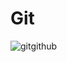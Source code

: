 # Git 
![gitgithub](https://user-images.githubusercontent.com/53849793/112778277-202d0600-907f-11eb-9792-8429de4ac3a6.png)
